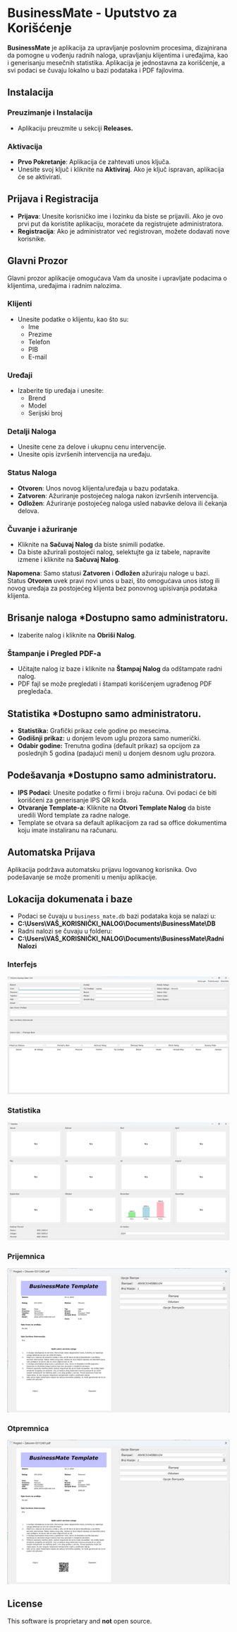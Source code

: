 # BusinessMate - Uputstvo za Korišćenje

**BusinessMate** je aplikacija za upravljanje poslovnim procesima, dizajnirana da pomogne u vođenju radnih naloga, upravljanju klijentima i uređajima, kao i generisanju mesečnih statistika. Aplikacija je jednostavna za korišćenje, a svi podaci se čuvaju lokalno u bazi podataka i PDF fajlovima.

## Instalacija

### Preuzimanje i Instalacija
- Aplikaciju preuzmite u sekciji **Releases.**

### Aktivacija
- **Prvo Pokretanje**: Aplikacija će zahtevati unos ključa.
- Unesite svoj ključ i kliknite na **Aktiviraj**. Ako je ključ ispravan, aplikacija će se aktivirati.

## Prijava i Registracija
- **Prijava**: Unesite korisničko ime i lozinku da biste se prijavili. Ako je ovo prvi put da koristite aplikaciju, moraćete da registrujete administratora.
- **Registracija**: Ako je administrator već registrovan, možete dodavati nove korisnike.

## Glavni Prozor
Glavni prozor aplikacije omogućava Vam da unosite i upravljate podacima o klijentima, uređajima i radnim nalozima.

### Klijenti
- Unesite podatke o klijentu, kao što su:
  - Ime
  - Prezime
  - Telefon
  - PIB
  - E-mail

### Uređaji
- Izaberite tip uređaja i unesite:
  - Brend
  - Model
  - Serijski broj

### Detalji Naloga
- Unesite cene za delove i ukupnu cenu intervencije.
- Unesite opis izvršenih intervencija na uređaju.

### Status Naloga
- **Otvoren**: Unos novog klijenta/uređaja u bazu podataka.
- **Zatvoren**: Ažuriranje postojećeg naloga nakon izvršenih intervencija.
- **Odložen**: Ažuriranje postojećeg naloga usled nabavke delova ili čekanja delova.

### Čuvanje i ažuriranje
- Kliknite na **Sačuvaj Nalog** da biste snimili podatke.
- Da biste ažurirali postojeći nalog, selektujte ga iz tabele, napravite izmene i kliknite na **Sačuvaj Nalog**.

**Napomena**: Samo statusi **Zatvoren** i **Odložen** ažuriraju naloge u bazi. Status **Otvoren** uvek pravi novi unos u bazi, što omogućava unos istog ili novog uređaja za postojećeg klijenta bez ponovnog upisivanja podataka klijenta.

## Brisanje naloga *Dostupno samo administratoru.
- Izaberite nalog i kliknite na **Obriši Nalog**.

### Štampanje i Pregled PDF-a
- Učitajte nalog iz baze i kliknite na **Štampaj Nalog** da odštampate radni nalog.
- PDF fajl se može pregledati i štampati korišćenjem ugrađenog PDF pregledača.

## Statistika *Dostupno samo administratoru.
- **Statistika:** Grafički prikaz cele godine po mesecima. 
- **Godišnji prikaz:** u donjem levom uglu prozora samo numerički.
- **Odabir godine:** Trenutna godina (default prikaz) sa opcijom za poslednjih 5 godina (padajući meni) u donjem desnom uglu prozora.

## Podešavanja *Dostupno samo administratoru.
- **IPS Podaci**: Unesite podatke o firmi i broju računa. Ovi podaci će biti korišćeni za generisanje IPS QR koda.
- **Otvaranje Template-a**: Kliknite na **Otvori Template Nalog** da biste uredili Word template za radne naloge.
- Template se otvara sa default aplikacijom za rad sa office dokumentima koju imate instaliranu na računaru.

## Automatska Prijava
Aplikacija podržava automatsku prijavu logovanog korisnika. Ovo podešavanje se može promeniti u meniju aplikacije.

## Lokacija dokumenata i baze
- Podaci se čuvaju u `business_mate.db` bazi podataka koja se nalazi u:
- **C:\Users\VAŠ_KORISNIČKI_NALOG\Documents\BusinessMate\DB**
- Radni nalozi se čuvaju u folderu:
- **C:\Users\VAŠ_KORISNIČKI_NALOG\Documents\BusinessMate\Radni Nalozi**


### Interfejs
![User Interface](images/ui.png)

### Statistika
![Statistika](images/Statistika.png)

### Prijemnica
![Prijemnica](images/Prijemnica.png)

### Otpremnica
![Otpremnica](images/Otpremnica.png)

## License
This software is proprietary and **not** open source.

